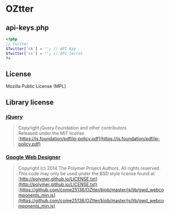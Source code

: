 # OZtter

## api-keys.php

```php
<?php
// Twitter
$Twitter['ck'] = ''; // API Key
$Twitter['cs'] = ''; // API Secret
?>

```

## License
Mozilla Public License (MPL)

## Library license
### [jQuery](https://jquery.com/)

>Copyright jQuery Foundation and other contributors  
>Released under the MIT license  
>[https://js.foundation/pdf/ip-policy.pdf](https://js.foundation/pdf/ip-policy.pdf)

### [Google Web Designer](https://www.google.co.jp/webdesigner/)

>Copyright (c) 2014 The Polymer Project Authors. All rights reserved.  
>This code may only be used under the BSD style license found at [http://polymer.github.io/LICENSE.txt](http://polymer.github.io/LICENSE.txt)
> [https://github.com/come25136/OZtter/blob/master/js/lib/gwd_webcomponents_min.js](https://github.com/come25136/OZtter/blob/master/js/lib/gwd_webcomponents_min.js)